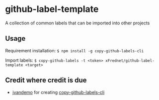 # github-label-template
A collection of common labels that can be imported into other projects

## Usage

Requirement installation: `$ npm install -g copy-github-labels-cli`

Import labels: `$ copy-github-labels -t <token> xFrednet/github-label-template <target>`

## Credit where credit is due
* [jvandemo](https://github.com/jvandemo) for creating [copy-github-labels-cli](https://github.com/jvandemo/copy-github-labels-cli)
